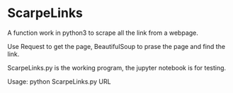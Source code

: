 # ScarpeLinks

A function work in python3 to scrape all the link from a webpage. 

Use Request to get the page, BeautifulSoup to prase the page and find the link.

ScarpeLinks.py is the working program, the jupyter notebook is for testing.

Usage: python ScarpeLinks.py URL



